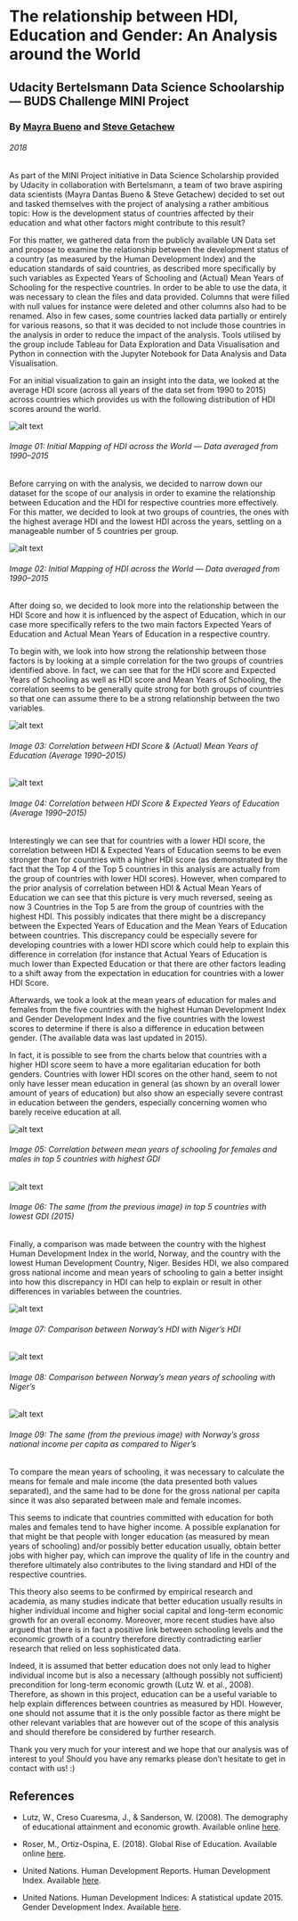 # The relationship between HDI, Education and Gender: An Analysis around the World
## Udacity Bertelsmann Data Science Schoolarship — BUDS Challenge MINI Project

### By [Mayra Bueno](https://github.com/baguy/) and [Steve Getachew](https://github.com/SteveGetachew)
###### 2018

As part of the MINI Project initiative in Data Science Scholarship provided by Udacity in collaboration with Bertelsmann, a team of two brave aspiring data scientists (Mayra Dantas Bueno & Steve Getachew) decided to set out and tasked themselves with the project of analysing a rather ambitious topic: How is the development status of countries affected by their education and what other factors might contribute to this result?

For this matter, we gathered data from the publicly available UN Data set and propose to examine the relationship between the development status of a country (as measured by the Human Development Index) and the education standards of said countries, as described more specifically by such variables as Expected Years of Schooling and (Actual) Mean Years of Schooling for the respective countries. In order to be able to use the data, it was necessary to clean the files and data provided. Columns that were filled with null values for instance were deleted and other columns also had to be renamed. Also in few cases, some countries lacked data partially or entirely for various reasons, so that it was decided to not include those countries in the analysis in order to reduce the impact of the analysis. Tools utilised by the group include Tableau for Data Exploration and Data Visualisation and Python in connection with the Jupyter Notebook for Data Analysis and Data Visualisation.

For an initial visualization to gain an insight into the data, we looked at the average HDI score (across all years of the data set from 1990 to 2015) across countries which provides us with the following distribution of HDI scores around the world.

![alt text](images/01.png "Initial Mapping of HDI across the World — Data averaged from 1990–2015")
###### Image 01: Initial Mapping of HDI across the World — Data averaged from 1990–2015

Before carrying on with the analysis, we decided to narrow down our dataset for the scope of our analysis in order to examine the relationship between Education and the HDI for respective countries more effectively. For this matter, we decided to look at two groups of countries, the ones with the highest average HDI and the lowest HDI across the years, settling on a manageable number of 5 countries per group.

![alt text](images/02.png "Top 5 Countries with Highest & Lowest Average HDI Score — Average from 1990 to 2015")
###### Image 02: Initial Mapping of HDI across the World — Data averaged from 1990–2015

After doing so, we decided to look more into the relationship between the HDI Score and how it is influenced by the aspect of Education, which in our case more specifically refers to the two main factors Expected Years of Education and Actual Mean Years of Education in a respective country.

To begin with, we look into how strong the relationship between those factors is by looking at a simple correlation for the two groups of countries identified above. In fact, we can see that for the HDI score and Expected Years of Schooling as well as HDI score and Mean Years of Schooling, the correlation seems to be generally quite strong for both groups of countries so that one can assume there to be a strong relationship between the two variables.

![alt text](images/03.png "Correlation between HDI Score & — Actual — Mean Years of Education — Average 1990–2015")
###### Image 03: Correlation between HDI Score & (Actual) Mean Years of Education (Average 1990–2015)

![alt text](images/04.png "Correlation between HDI Score & Expected Years of Education — Average 1990–2015")
###### Image 04: Correlation between HDI Score & Expected Years of Education (Average 1990–2015)

Interestingly we can see that for countries with a lower HDI score, the correlation between HDI & Expected Years of Education seems to be even stronger than for countries with a higher HDI score (as demonstrated by the fact that the Top 4 of the Top 5 countries in this analysis are actually from the group of countries with lower HDI scores). However, when compared to the prior analysis of correlation between HDI & Actual Mean Years of Education we can see that this picture is very much reversed, seeing as now 3 Countries in the Top 5 are from the group of countries with the highest HDI. This possibly indicates that there might be a discrepancy between the Expected Years of Education and the Mean Years of Education between countries. This discrepancy could be especially severe for developing countries with a lower HDI score which could help to explain this difference in correlation (for instance that Actual Years of Education is much lower than Expected Education or that there are other factors leading to a shift away from the expectation in education for countries with a lower HDI Score.

Afterwards, we took a look at the mean years of education for males and females from the five countries with the highest Human Development Index and Gender Development Index and the five countries with the lowest scores to determine if there is also a difference in education between gender. (The available data was last updated in 2015).

In fact, it is possible to see from the charts below that countries with a higher HDI score seem to have a more egalitarian education for both genders. Countries with lower HDI scores on the other hand, seem to not only have lesser mean education in general (as shown by an overall lower amount of years of education) but also show an especially severe contrast in education between the genders, especially concerning women who barely receive education at all.

![alt text](images/05.png "Correlation between mean years of schooling for females and males in top 5 countries with highest GDI")
###### Image 05: Correlation between mean years of schooling for females and males in top 5 countries with highest GDI

![alt text](images/06.png "The same in top 5 countries with lowest GDI (2015)")
###### Image 06: The same (from the previous image) in top 5 countries with lowest GDI (2015)

Finally, a comparison was made between the country with the highest Human Development Index in the world, Norway, and the country with the lowest Human Development Country, Niger. Besides HDI, we also compared gross national income and mean years of schooling to gain a better insight into how this discrepancy in HDI can help to explain or result in other differences in variables between the countries.

![alt text](images/07.png "Comparison between Norway’s HDI with Niger’s HDI")
###### Image 07: Comparison between Norway’s HDI with Niger’s HDI

![alt text](images/08.png "Comparison between Norway’s mean years of schooling with Niger’s")
###### Image 08: Comparison between Norway’s mean years of schooling with Niger’s

![alt text](images/09.png "The same with Norway’s gross national income per capita as compared to Niger’s")
###### Image 09: The same (from the previous image) with Norway’s gross national income per capita as compared to Niger’s

To compare the mean years of schooling, it was necessary to calculate the means for female and male income (the data presented both values separated), and the same had to be done for the gross national per capita since it was also separated between male and female incomes.

This seems to indicate that countries committed with education for both males and females tend to have higher income. A possible explanation for that might be that people with longer education (as measured by mean years of schooling) and/or possibly better education usually, obtain better jobs with higher pay, which can improve the quality of life in the country and therefore ultimately also contributes to the living standard and HDI of the respective countries.

This theory also seems to be confirmed by empirical research and academia, as many studies indicate that better education usually results in higher individual income and higher social capital and long-term economic growth for an overall economy. Moreover, more recent studies have also argued that there is in fact a positive link between schooling levels and the economic growth of a country therefore directly contradicting earlier research that relied on less sophisticated data.

Indeed, it is assumed that better education does not only lead to higher individual income but is also a necessary (although possibly not sufficient) precondition for long-term economic growth (Lutz W. et al., 2008). Therefore, as shown in this project, education can be a useful variable to help explain differences between countries as measured by HDI. However, one should not assume that it is the only possible factor as there might be other relevant variables that are however out of the scope of this analysis and should therefore be considered by further research.

Thank you very much for your interest and we hope that our analysis was of interest to you! Should you have any remarks please don’t hesitate to get in contact with us! :)

## References
- Lutz, W., Creso Cuaresma, J., & Sanderson, W. (2008). The demography of educational attainment and economic growth. Available online [here](http://science.sciencemag.org/content/319/5866/1047).

- Roser, M., Ortiz-Ospina, E. (2018). Global Rise of Education. Available online [here](https://ourworldindata.org/global-rise-of-education#note-34).

- United Nations. Human Development Reports. Human Development Index. Available [here](hdr.undp.org/en/data#).

- United Nations. Human Development Indices: A statistical update 2015. Gender Development Index. Available [here](data.un.org/DocumentData.aspx?id=380).
